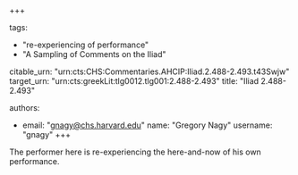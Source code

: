 +++

tags:
- "re-experiencing of performance"
- "A Sampling of Comments on the Iliad"

citable_urn: "urn:cts:CHS:Commentaries.AHCIP:Iliad.2.488-2.493.t43Swjw"
target_urn: "urn:cts:greekLit:tlg0012.tlg001:2.488-2.493"
title: "Iliad 2.488-2.493"

authors:
- email: "gnagy@chs.harvard.edu"
  name: "Gregory Nagy"
  username: "gnagy"
+++

<p>The performer here is re-experiencing the here-and-now of his own performance.  </p>